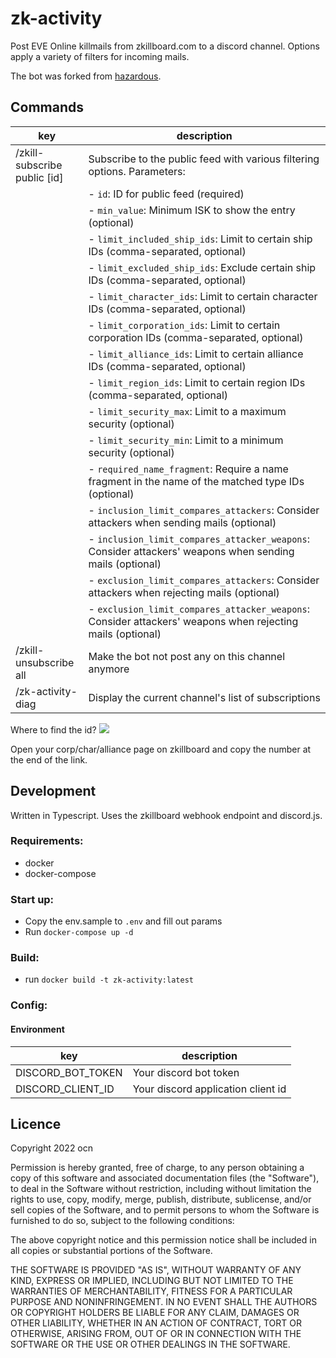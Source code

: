# zk-activity
Post EVE Online killmails from zkillboard.com to a discord channel. Options apply a variety of filters for incoming mails.

The bot was forked from [hazardous](https://github.com/SvenBrnn/hazardous-killbot).

## Commands

| key                                              | description                                                                                      |
|--------------------------------------------------|--------------------------------------------------------------------------------------------------|
| /zkill-subscribe public [id]                     | Subscribe to the public feed with various filtering options. Parameters:                         |
|                                                  | - `id`: ID for public feed (required)                                                             |
|                                                  | - `min_value`: Minimum ISK to show the entry (optional)                                           |
|                                                  | - `limit_included_ship_ids`: Limit to certain ship IDs (comma-separated, optional)               |
|                                                  | - `limit_excluded_ship_ids`: Exclude certain ship IDs (comma-separated, optional)                |
|                                                  | - `limit_character_ids`: Limit to certain character IDs (comma-separated, optional)              |
|                                                  | - `limit_corporation_ids`: Limit to certain corporation IDs (comma-separated, optional)          |
|                                                  | - `limit_alliance_ids`: Limit to certain alliance IDs (comma-separated, optional)                |
|                                                  | - `limit_region_ids`: Limit to certain region IDs (comma-separated, optional)                    |
|                                                  | - `limit_security_max`: Limit to a maximum security (optional)                                   |
|                                                  | - `limit_security_min`: Limit to a minimum security (optional)                                   |
|                                                  | - `required_name_fragment`: Require a name fragment in the name of the matched type IDs (optional) |
|                                                  | - `inclusion_limit_compares_attackers`: Consider attackers when sending mails (optional)         |
|                                                  | - `inclusion_limit_compares_attacker_weapons`: Consider attackers' weapons when sending mails (optional) |
|                                                  | - `exclusion_limit_compares_attackers`: Consider attackers when rejecting mails (optional)       |
|                                                  | - `exclusion_limit_compares_attacker_weapons`: Consider attackers' weapons when rejecting mails (optional) |
| /zkill-unsubscribe all                           | Make the bot not post any on this channel anymore                                                |
| /zk-activity-diag                                | Display the current channel's list of subscriptions                                              |

Where to find the id?
![](./docs/id.png)

Open your corp/char/alliance page on zkillboard and copy the number at the end of the link.


## Development

Written in Typescript. Uses the zkillboard webhook endpoint and discord.js.

### Requirements:

- docker
- docker-compose

### Start up:

- Copy the env.sample to `.env` and fill out params
- Run `docker-compose up -d`

### Build:
 
- run `docker build -t zk-activity:latest`

### Config:

#### Environment

| key                  | description                        |
|----------------------|------------------------------------|
| DISCORD_BOT_TOKEN    | Your discord bot token             |
| DISCORD_CLIENT_ID    | Your discord application client id |

## Licence 
Copyright 2022 ocn

Permission is hereby granted, free of charge, to any person obtaining a copy of this software and associated documentation files (the "Software"), to deal in the Software without restriction, including without limitation the rights to use, copy, modify, merge, publish, distribute, sublicense, and/or sell copies of the Software, and to permit persons to whom the Software is furnished to do so, subject to the following conditions:

The above copyright notice and this permission notice shall be included in all copies or substantial portions of the Software.

THE SOFTWARE IS PROVIDED "AS IS", WITHOUT WARRANTY OF ANY KIND, EXPRESS OR IMPLIED, INCLUDING BUT NOT LIMITED TO THE WARRANTIES OF MERCHANTABILITY, FITNESS FOR A PARTICULAR PURPOSE AND NONINFRINGEMENT. IN NO EVENT SHALL THE AUTHORS OR COPYRIGHT HOLDERS BE LIABLE FOR ANY CLAIM, DAMAGES OR OTHER LIABILITY, WHETHER IN AN ACTION OF CONTRACT, TORT OR OTHERWISE, ARISING FROM, OUT OF OR IN CONNECTION WITH THE SOFTWARE OR THE USE OR OTHER DEALINGS IN THE SOFTWARE.
